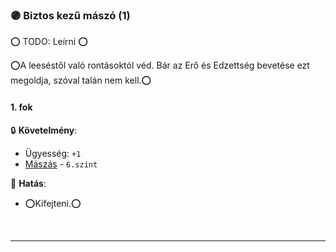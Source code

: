 ### 🟣 Biztos kezű mászó (1)

⭕ TODO: Leírni ⭕

⭕A leeséstől való rontásoktól véd. Bár az Erő és Edzettség bevetése ezt megoldja, szóval talán nem kell.⭕

#### 1. fok

🔒 **Követelmény**: 
- Ügyesség: `+1`
- [Mászás](../kepzettsegek.szekunder/maszas.md) - `6.szint`

🌟 **Hatás**:
- ⭕Kifejteni.⭕

<br />

---
